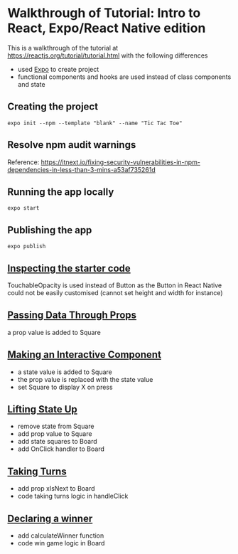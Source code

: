 # Walkthrough of Tutorial: Intro to React, Expo/React Native edition

This is a walkthrough of the tutorial at https://reactjs.org/tutorial/tutorial.html with the following differences

- used [Expo](https://expo.io/) to create project
- functional components and hooks are used instead of class components and state

## Creating the project

```
expo init --npm --template "blank" --name "Tic Tac Toe"
```

## Resolve npm audit warnings

Reference: https://itnext.io/fixing-security-vulnerabilities-in-npm-dependencies-in-less-than-3-mins-a53af735261d

## Running the app locally

```
expo start
```

## Publishing the app

```
expo publish
```

## [Inspecting the starter code](https://reactjs.org/tutorial/tutorial.html#inspecting-the-starter-code)

TouchableOpacity is used instead of Button as the Button in React Native could not be easily customised (cannot set height and
width for instance)

## [Passing Data Through Props](https://reactjs.org/tutorial/tutorial.html#passing-data-through-props)

a prop value is added to Square

## [Making an Interactive Component](https://reactjs.org/tutorial/tutorial.html#making-an-interactive-component)

- a state value is added to Square
- the prop value is replaced with the state value
- set Square to display X on press

## [Lifting State Up](https://reactjs.org/tutorial/tutorial.html#lifting-state-up)

- remove state from Square
- add prop value to Square
- add state squares to Board
- add OnClick handler to Board

## [Taking Turns](https://reactjs.org/tutorial/tutorial.html#taking-turns)

- add prop xIsNext to Board
- code taking turns logic in handleClick

## [Declaring a winner](https://reactjs.org/tutorial/tutorial.html#declaring-a-winner)

- add calculateWinner function
- code win game logic in Board
